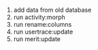 1. add data from old database
2. run activity:morph
3. run rename:columns
4. run usertrace:update
5. run merit:update
